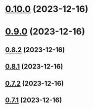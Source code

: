 # [0.10.0](https://github.com/yeager-eren/rango-client/compare/signer-ton@0.9.0...signer-ton@0.10.0) (2023-12-16)



# [0.9.0](https://github.com/yeager-eren/rango-client/compare/signer-ton@0.8.2...signer-ton@0.9.0) (2023-12-16)



## [0.8.2](https://github.com/yeager-eren/rango-client/compare/signer-ton@0.8.1...signer-ton@0.8.2) (2023-12-16)



## [0.8.1](https://github.com/yeager-eren/rango-client/compare/signer-ton@0.7.2...signer-ton@0.8.1) (2023-12-16)



## [0.7.2](https://github.com/yeager-eren/rango-client/compare/signer-ton@0.7.1-next.67...signer-ton@0.7.2) (2023-12-16)



## [0.7.1](https://github.com/yeager-eren/rango-client/compare/signer-ton@0.8.0...signer-ton@0.7.1) (2023-12-16)



